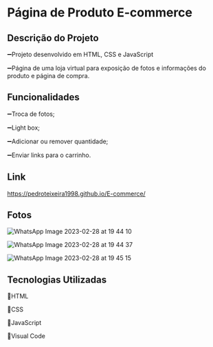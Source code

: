# Página de Produto E-commerce
## Descrição do Projeto
➖Projeto desenvolvido em HTML, CSS e JavaScript

➖Página de uma loja virtual para exposição de fotos e informações do produto e página de compra.

## Funcionalidades
➖Troca de fotos;

➖Light box;

➖Adicionar ou remover quantidade;

➖Enviar links para o carrinho.
## Link
https://pedroteixeira1998.github.io/E-commerce/
## Fotos
![WhatsApp Image 2023-02-28 at 19 44 10](https://user-images.githubusercontent.com/124098830/221999437-e4f61ad5-19d9-489e-beec-cc66087cd7de.jpeg)

![WhatsApp Image 2023-02-28 at 19 44 37](https://user-images.githubusercontent.com/124098830/221999552-be765e9a-7356-4424-88e4-0916a1be112f.jpeg)

![WhatsApp Image 2023-02-28 at 19 45 15](https://user-images.githubusercontent.com/124098830/221999604-2080484c-9d72-45be-a5c2-3d6ebe8df7e1.jpeg)

## Tecnologias Utilizadas
🍕HTML

🍕CSS

🍕JavaScript

🍕Visual Code
